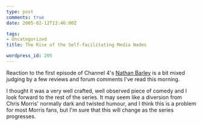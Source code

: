 ```yaml
---
type: post
comments: true
date: 2005-02-12T13:46:00Z

tags:
- Uncategorized
title: The Rise of the Self-facilitating Media Nodes

wordpress_id: 205
---
```


Reaction to the first episode of Channel 4's [Nathan Barley](http://www.warprecords.com/news/?offset=0&ti_id=887) is a bit mixed judging by a few reviews and forum comments I've read this morning.



	

I thought it was a very well crafted, well observed piece of comedy  and I look forward to the rest of the series. It may seem like a diversion from Chris Morris' normally dark and twisted humour, and  I think this is a problem for most Morris fans, but I'm sure that this will change as the series progresses.
